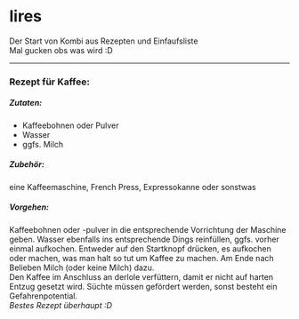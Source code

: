 # lires
Der Start von Kombi aus Rezepten und Einfaufsliste <br> Mal gucken obs was wird :D
****
### Rezept für Kaffee:
##### Zutaten:
* Kaffeebohnen oder Pulver
* Wasser
* ggfs. Milch
##### Zubehör:
eine Kaffeemaschine, French Press, Expressokanne oder sonstwas
##### Vorgehen:
Kaffeebohnen oder -pulver in die entsprechende Vorrichtung der Maschine geben. Wasser ebenfalls ins entsprechende Dings reinfüllen, ggfs. vorher einmal aufkochen. Entweder auf den Startknopf drücken, es aufkochen oder machen, was man halt so tut um Kaffee zu machen. Am Ende nach Belieben Milch (oder keine Milch) dazu. <br> Den Kaffee im Anschluss an derlole verfüttern, damit er nicht auf harten Entzug gesetzt wird. Süchte müssen gefördert werden, sonst besteht ein Gefahrenpotential. <br> _Bestes Rezept überhaupt :D_
